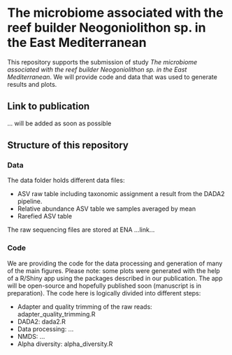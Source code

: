 # The microbiome associated with the reef builder Neogoniolithon sp. in the East Mediterranean

This repository supports the submission of study *The microbiome associated with the reef builder Neogoniolithon sp. in the East Mediterranean*. We will provide code and data that was used to generate results and plots.

## Link to publication 

... will be added as soon as possible 

## Structure of this repository

### Data

The data folder holds different data files:

* ASV raw table including taxonomic assignment a result from the DADA2 pipeline.
* Relative abundance ASV table we samples averaged by mean
* Rarefied ASV table

The raw sequencing files are stored at ENA ...link...

### Code

We are providing the code for the data processing and generation of many of the main figures. Please note: some plots were generated with the help of a R/Shiny app using the packages described in our publication. The app will be open-source and hopefully published soon (manuscript is in preparation). The code here is logically divided into different steps:

* Adapter and quality trimming of the raw reads: adapter_quality_trimming.R
* DADA2: dada2.R
* Data processing: ...
* NMDS: ...
* Alpha diversity: alpha_diversity.R
